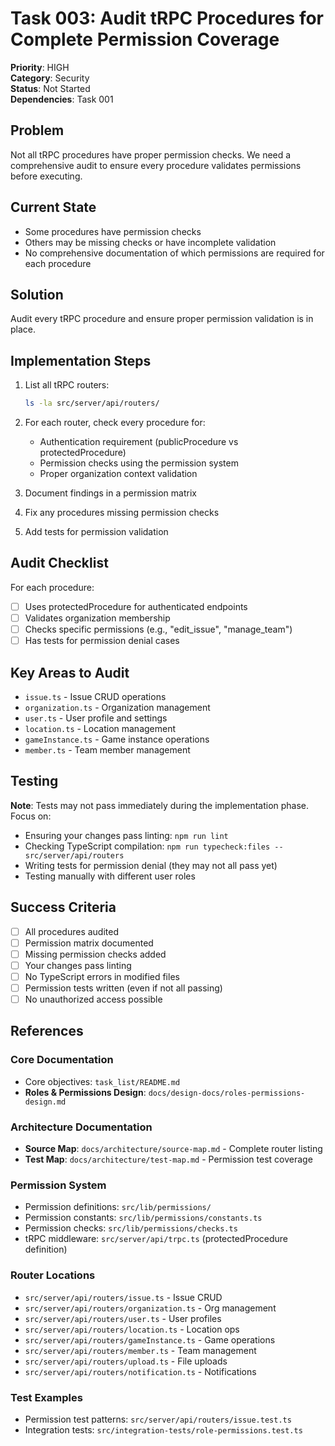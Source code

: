 # Task 003: Audit tRPC Procedures for Complete Permission Coverage

**Priority**: HIGH  
**Category**: Security  
**Status**: Not Started  
**Dependencies**: Task 001

## Problem

Not all tRPC procedures have proper permission checks. We need a comprehensive audit to ensure every procedure validates permissions before executing.

## Current State

- Some procedures have permission checks
- Others may be missing checks or have incomplete validation
- No comprehensive documentation of which permissions are required for each procedure

## Solution

Audit every tRPC procedure and ensure proper permission validation is in place.

## Implementation Steps

1. List all tRPC routers:

   ```bash
   ls -la src/server/api/routers/
   ```

2. For each router, check every procedure for:
   - Authentication requirement (publicProcedure vs protectedProcedure)
   - Permission checks using the permission system
   - Proper organization context validation

3. Document findings in a permission matrix

4. Fix any procedures missing permission checks

5. Add tests for permission validation

## Audit Checklist

For each procedure:

- [ ] Uses protectedProcedure for authenticated endpoints
- [ ] Validates organization membership
- [ ] Checks specific permissions (e.g., "edit_issue", "manage_team")
- [ ] Has tests for permission denial cases

## Key Areas to Audit

- `issue.ts` - Issue CRUD operations
- `organization.ts` - Organization management
- `user.ts` - User profile and settings
- `location.ts` - Location management
- `gameInstance.ts` - Game instance operations
- `member.ts` - Team member management

## Testing

**Note**: Tests may not pass immediately during the implementation phase. Focus on:

- Ensuring your changes pass linting: `npm run lint`
- Checking TypeScript compilation: `npm run typecheck:files -- src/server/api/routers`
- Writing tests for permission denial (they may not all pass yet)
- Testing manually with different user roles

## Success Criteria

- [ ] All procedures audited
- [ ] Permission matrix documented
- [ ] Missing permission checks added
- [ ] Your changes pass linting
- [ ] No TypeScript errors in modified files
- [ ] Permission tests written (even if not all passing)
- [ ] No unauthorized access possible

## References

### Core Documentation

- Core objectives: `task_list/README.md`
- **Roles & Permissions Design**: `docs/design-docs/roles-permissions-design.md`

### Architecture Documentation

- **Source Map**: `docs/architecture/source-map.md` - Complete router listing
- **Test Map**: `docs/architecture/test-map.md` - Permission test coverage

### Permission System

- Permission definitions: `src/lib/permissions/`
- Permission constants: `src/lib/permissions/constants.ts`
- Permission checks: `src/lib/permissions/checks.ts`
- tRPC middleware: `src/server/api/trpc.ts` (protectedProcedure definition)

### Router Locations

- `src/server/api/routers/issue.ts` - Issue CRUD
- `src/server/api/routers/organization.ts` - Org management
- `src/server/api/routers/user.ts` - User profiles
- `src/server/api/routers/location.ts` - Location ops
- `src/server/api/routers/gameInstance.ts` - Game operations
- `src/server/api/routers/member.ts` - Team management
- `src/server/api/routers/upload.ts` - File uploads
- `src/server/api/routers/notification.ts` - Notifications

### Test Examples

- Permission test patterns: `src/server/api/routers/issue.test.ts`
- Integration tests: `src/integration-tests/role-permissions.test.ts`

